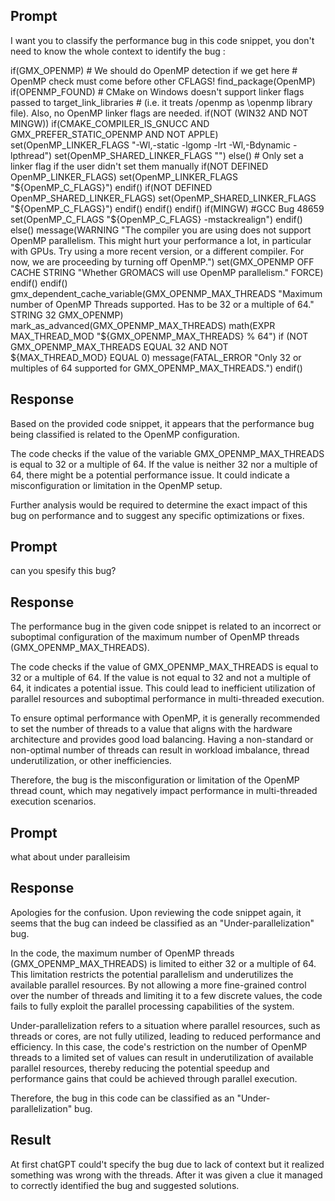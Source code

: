 ## Prompt
I want you to classify the performance bug in this code snippet, you don't need to know the whole context to identify the bug : 

if(GMX_OPENMP)
    # We should do OpenMP detection if we get here
    # OpenMP check must come before other CFLAGS!
    find_package(OpenMP)
    if(OPENMP_FOUND)
        # CMake on Windows doesn't support linker flags passed to target_link_libraries
        # (i.e. it treats /openmp as \openmp library file). Also, no OpenMP linker flags are needed.
        if(NOT (WIN32 AND NOT MINGW))
            if(CMAKE_COMPILER_IS_GNUCC AND GMX_PREFER_STATIC_OPENMP AND NOT APPLE)
                set(OpenMP_LINKER_FLAGS "-Wl,-static -lgomp -lrt -Wl,-Bdynamic -lpthread")
                set(OpenMP_SHARED_LINKER_FLAGS "")
            else()
                # Only set a linker flag if the user didn't set them manually
                if(NOT DEFINED OpenMP_LINKER_FLAGS)
                    set(OpenMP_LINKER_FLAGS "${OpenMP_C_FLAGS}")
                endif()
                if(NOT DEFINED OpenMP_SHARED_LINKER_FLAGS)
                    set(OpenMP_SHARED_LINKER_FLAGS "${OpenMP_C_FLAGS}")
                endif()
            endif()
        endif()
        if(MINGW)
            #GCC Bug 48659
            set(OpenMP_C_FLAGS "${OpenMP_C_FLAGS} -mstackrealign")
        endif()
    else()
        message(WARNING
                "The compiler you are using does not support OpenMP parallelism. This might hurt your performance a lot, in particular with GPUs. Try using a more recent version, or a different compiler. For now, we are proceeding by turning off OpenMP.")
        set(GMX_OPENMP OFF CACHE STRING "Whether GROMACS will use OpenMP parallelism." FORCE)
    endif()
endif()
gmx_dependent_cache_variable(GMX_OPENMP_MAX_THREADS
    "Maximum number of OpenMP Threads supported. Has to be 32 or a multiple of 64."
    STRING 32 GMX_OPENMP)
mark_as_advanced(GMX_OPENMP_MAX_THREADS)
math(EXPR MAX_THREAD_MOD "${GMX_OPENMP_MAX_THREADS} % 64")
if (NOT GMX_OPENMP_MAX_THREADS EQUAL 32 AND NOT ${MAX_THREAD_MOD} EQUAL 0)
    message(FATAL_ERROR "Only 32 or multiples of 64 supported for GMX_OPENMP_MAX_THREADS.")
endif()

## Response
Based on the provided code snippet, it appears that the performance bug being classified is related to the OpenMP configuration.

The code checks if the value of the variable GMX_OPENMP_MAX_THREADS is equal to 32 or a multiple of 64. If the value is neither 32 nor a multiple of 64, there might be a potential performance issue. It could indicate a misconfiguration or limitation in the OpenMP setup.

Further analysis would be required to determine the exact impact of this bug on performance and to suggest any specific optimizations or fixes.
## Prompt
can you spesify this bug?
## Response
The performance bug in the given code snippet is related to an incorrect or suboptimal configuration of the maximum number of OpenMP threads (GMX_OPENMP_MAX_THREADS).

The code checks if the value of GMX_OPENMP_MAX_THREADS is equal to 32 or a multiple of 64. If the value is not equal to 32 and not a multiple of 64, it indicates a potential issue. This could lead to inefficient utilization of parallel resources and suboptimal performance in multi-threaded execution.

To ensure optimal performance with OpenMP, it is generally recommended to set the number of threads to a value that aligns with the hardware architecture and provides good load balancing. Having a non-standard or non-optimal number of threads can result in workload imbalance, thread underutilization, or other inefficiencies.

Therefore, the bug is the misconfiguration or limitation of the OpenMP thread count, which may negatively impact performance in multi-threaded execution scenarios.
## Prompt
what about under paralleisim
## Response
Apologies for the confusion. Upon reviewing the code snippet again, it seems that the bug can indeed be classified as an "Under-parallelization" bug.

In the code, the maximum number of OpenMP threads (GMX_OPENMP_MAX_THREADS) is limited to either 32 or a multiple of 64. This limitation restricts the potential parallelism and underutilizes the available parallel resources. By not allowing a more fine-grained control over the number of threads and limiting it to a few discrete values, the code fails to fully exploit the parallel processing capabilities of the system.

Under-parallelization refers to a situation where parallel resources, such as threads or cores, are not fully utilized, leading to reduced performance and efficiency. In this case, the code's restriction on the number of OpenMP threads to a limited set of values can result in underutilization of available parallel resources, thereby reducing the potential speedup and performance gains that could be achieved through parallel execution.

Therefore, the bug in this code can be classified as an "Under-parallelization" bug.
## Result
At first chatGPT could't specify the bug due to lack of context but it realized something was wrong with the threads. After it was given a clue it managed to correctly identified the bug and suggested solutions.